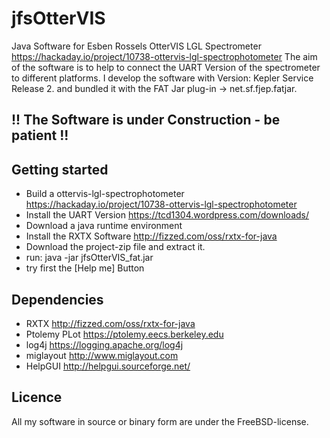 # jfsOtterVIS

Java Software for Esben Rossels OtterVIS LGL Spectrometer https://hackaday.io/project/10738-ottervis-lgl-spectrophotometer
The aim of the software is to help to connect the UART Version of the spectrometer to different platforms.
I develop the software with Version: Kepler Service Release 2. and bundled it with the FAT Jar plug-in -> net.sf.fjep.fatjar.

## !! The Software is under Construction - be patient !!

## Getting started
* Build a ottervis-lgl-spectrophotometer https://hackaday.io/project/10738-ottervis-lgl-spectrophotometer
* Install the UART Version https://tcd1304.wordpress.com/downloads/
* Download a java runtime environment
* Install the RXTX Software http://fizzed.com/oss/rxtx-for-java
* Download the project-zip file and extract it.
* run: java -jar jfsOtterVIS_fat.jar 
* try first the [Help me] Button


## Dependencies
* RXTX http://fizzed.com/oss/rxtx-for-java
* Ptolemy PLot https://ptolemy.eecs.berkeley.edu
* log4j https://logging.apache.org/log4j
* miglayout http://www.miglayout.com
* HelpGUI http://helpgui.sourceforge.net/

## Licence
All my software in source or binary form are under the FreeBSD-license.
